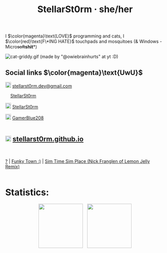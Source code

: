 # <p align="center">StellarSt0rm · she/her</p>
<br>

I $\color{magenta}\text{LOVE}$ programming and cats, I $\color{red}\text{F\*ING HATE}$ touchpads and mosquitoes (& Windows - Micro~~soft~~**shit***)
<br>

![cat-griddy.gif (made by "@owiebrainhurts" at yt :D)](https://github.com/StellarSt0rm/StellarSt0rm/assets/115688181/fd83dedf-3eb8-429b-8b18-162bdf61506e)
<br>
## Social links $\color{magenta}\text{UwU}$

<img src="/images/Gmail.png" height="18"> stellarst0rm.dev@gmail.com

<img src="/images/Youtube.png" height="12"> [StellarSt0rm](https://www.youtube.com/@StellarSt0rm)

<img src="/images/Discord.png" height="18"> [StellarSt0rm](https://discord.com/users/865498115360292894)

<img src="/images/Element.png" height="18"> [GamerBlue208](https://matrix.to/#/@gamerblue208:matrix.org)
<br>
<br>

## <img src="/images/Web.png" height="18"> [stellarst0rm.github.io](https://stellarst0rm.github.io)
<br>

[?](https://www.youtube.com/watch?v=dQw4w9WgXcQ)  |  [Funky Town :)](https://www.youtube.com/watch?v=QX43QTYyV-8)  |  [Sim Time Sim Place (Nick Franglen of Lemon Jelly Remix)](https://www.youtube.com/watch?v=cnlfCI2qi7I)
<br>
<br>

# Statistics:
<p align="center">
  <img height="140em" src="https://github-readme-stats-eight-theta.vercel.app/api?username=StellarSt0rm&show_icons=true&theme=dark&include_all_commits=true&count_private=true"/>  
  <img height="140em" src="https://github-readme-stats-eight-theta.vercel.app/api/top-langs/?username=StellarSt0rm&layout=compact&langs_count=8&theme=dark"/>
</p>
